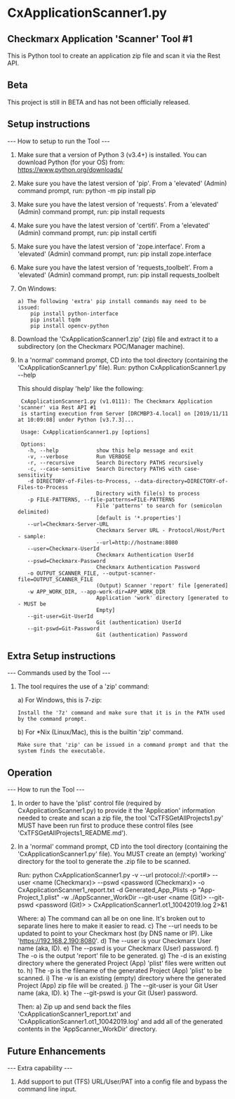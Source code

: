 # CxApplicationScanner1.py

## Checkmarx Application 'Scanner' Tool #1

This is Python tool to create an application zip file and scan it via the Rest API.

## Beta

This project is still in BETA and has not been officially released.

## Setup instructions

--- How to setup to run the Tool ---

1) Make sure that a version of Python 3 (v3.4+) is installed. You can download Python (for your OS) from: https://www.python.org/downloads/

2) Make sure you have the latest version of 'pip'. From a 'elevated' (Admin) command prompt, 
   run: python -m pip install pip

3) Make sure you have the latest version of 'requests'. From a 'elevated' (Admin) command prompt, 
   run: pip install requests

4) Make sure you have the latest version of 'certifi'. From a 'elevated' (Admin) command prompt, 
   run: pip install certifi

6) Make sure you have the latest version of 'zope.interface'. From a 'elevated' (Admin) command prompt, 
   run: pip install zope.interface

5) Make sure you have the latest version of 'requests_toolbelt'. From a 'elevated' (Admin) command prompt, 
   run: pip install requests_toolbelt

7) On Windows:

       a) The following 'extra' pip install commands may need to be issued:
           pip install python-interface
           pip install tqdm
           pip install opencv-python

8) Download the 'CxApplicationScanner1.zip' (zip) file and extract it to a subdirectory (on the Checkmarx POC/Manager machine).

9) In a 'normal' command prompt, CD into the tool directory (containing the 'CxApplicationScanner1.py' file). 
   Run: python CxApplicationScanner1.py --help 

   This should display 'help' like the following:

        CxApplicationScanner1.py (v1.0111): The Checkmarx Application 'scanner' via Rest API #1
        is starting execution from Server [DRCMBP3-4.local] on [2019/11/11 at 10:09:08] under Python [v3.7.3]...

        Usage: CxApplicationScanner1.py [options]

        Options:
          -h, --help            show this help message and exit
          -v, --verbose         Run VERBOSE
          -r, --recursive       Search Directory PATHS recursively
          -c, --case-sensitive  Search Directory PATHS with case-sensitivity
          -d DIRECTORY-of-Files-to-Process, --data-directory=DIRECTORY-of-Files-to-Process
                                Directory with file(s) to process
          -p FILE-PATTERNS, --file-patterns=FILE-PATTERNS
                                File 'patterns' to search for (semicolon delimited)
                                [default is '*.properties']
          --url=Checkmarx-Server-URL
                                Checkmarx Server URL - Protocol/Host/Port - sample:
                                --url=http://hostname:8080
          --user=Checkmarx-UserId
                                Checkmarx Authentication UserId
          --pswd=Checkmarx-Password
                                Checkmarx Authentication Password
          -o OUTPUT_SCANNER_FILE, --output-scanner-file=OUTPUT_SCANNER_FILE
                                (Output) Scanner 'report' file [generated]
          -w APP_WORK_DIR, --app-work-dir=APP_WORK_DIR
                                Application 'work' directory [generated to - MUST be
                                Empty]
          --git-user=Git-UserId
                                Git (authentication) UserId
          --git-pswd=Git-Password
                                Git (authentication) Password

## Extra Setup instructions

--- Commands used by the Tool ---

1) The tool requires the use of a 'zip' command:

    a) For Windows, this is 7-zip: 

       Install the '7z' command and make sure that it is in the PATH used by the command prompt.

    b) For *Nix (Linux/Mac), this is the builtin 'zip' command.

       Make sure that 'zip' can be issued in a command prompt and that the system finds the executable.

## Operation

--- How to run the Tool ---

1) In order to have the 'plist' control file (required by CxApplicationScanner1.py) to provide it the 
   'Application' information needed to create and scan a zip file, the tool 'CxTFSGetAllProjects1.py'
   MUST have been run first to produce these control files (see 'CxTFSGetAllProjects1_README.md').

2) In a 'normal' command prompt, CD into the tool directory (containing the 'CxApplicationScanner1.py' file).
   You MUST create an (empty) 'working' directory for the tool to generate the .zip file to be scanned.

   Run: 
       python CxApplicationScanner1.py
       -v 
       --url protocol://<Checkmarx-hostname-or-IP>:<port#>
       --user <name (Checkmarx)> 
       --pswd <password (Checkmarx)>
       -o CxApplicationScanner1_report.txt 
       -d Generated_App_Plists
       -p "App-Project_1.plist" 
       -w ./AppScanner_WorkDir 
       --git-user <name (Git)>
       --git-pswd <password (Git)>
       > CxApplicationScanner1.ot1_10042019.log 2>&1 

   Where: 
       a) The command can all be on one line. It's broken out to separate lines here to make it easier to read.
       c) The --url needs to be updated to point to your Checkmarx host (by DNS name or IP). Like 'https://192.168.2.190:8080'.
       d) The --user is your Checkmarx User name (aka, ID).
       e) The --pswd is your Checkmarx (User) password.
       f) The -o is the output 'report' file to be generated.
       g) The -d is an existing directory where the generated Project (App) 'plist' files were written out to.
       h) The -p is the filename of the generated Project (App) 'plist' to be scanned.
       i) The -w is an existing (empty) directory where the generated Project (App) zip file will be created.
       j) The --git-user is your Git User name (aka, ID).
       k) The --git-pswd is your Git (User) password.

   Then:
       a) Zip up and send back the files 'CxApplicationScanner1_report.txt' and 'CxApplicationScanner1.ot1_10042019.log' and
          add all of the generated contents in the 'AppScanner_WorkDir' directory.

## Future Enhancements

--- Extra capability ---

1) Add support to put (TFS) URL/User/PAT into a config file and bypass the command line input.

